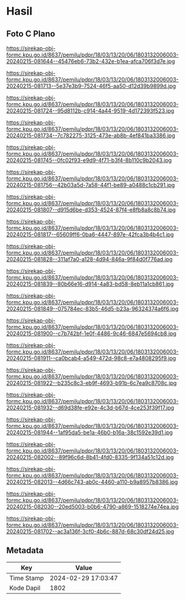# Hasil

## Foto C Plano

https://sirekap-obj-formc.kpu.go.id/8637/pemilu/pdpr/18/03/13/20/06/1803132006003-20240215-081644--45476eb6-73b2-432e-b1ea-afca706f3d7e.jpg

https://sirekap-obj-formc.kpu.go.id/8637/pemilu/pdpr/18/03/13/20/06/1803132006003-20240215-081713--5e37e3b9-7524-46f5-aa50-d12d39b9899d.jpg

https://sirekap-obj-formc.kpu.go.id/8637/pemilu/pdpr/18/03/13/20/06/1803132006003-20240215-081724--95d8112b-c914-4a44-9519-4d172393f523.jpg

https://sirekap-obj-formc.kpu.go.id/8637/pemilu/pdpr/18/03/13/20/06/1803132006003-20240215-081734--7c782275-3125-473e-ab8b-4ef841ba3386.jpg

https://sirekap-obj-formc.kpu.go.id/8637/pemilu/pdpr/18/03/13/20/06/1803132006003-20240215-081745--0fc02f93-e9d9-4f71-b3f4-8b110c9b2043.jpg

https://sirekap-obj-formc.kpu.go.id/8637/pemilu/pdpr/18/03/13/20/06/1803132006003-20240215-081756--42b03a5d-7a58-44f1-be89-a0488c1cb291.jpg

https://sirekap-obj-formc.kpu.go.id/8637/pemilu/pdpr/18/03/13/20/06/1803132006003-20240215-081807--d915d6be-d353-4524-87f4-e8fb8a8c8b74.jpg

https://sirekap-obj-formc.kpu.go.id/8637/pemilu/pdpr/18/03/13/20/06/1803132006003-20240215-081817--65609ff6-0ba6-4447-897e-42fca3b4b4c1.jpg

https://sirekap-obj-formc.kpu.go.id/8637/pemilu/pdpr/18/03/13/20/06/1803132006003-20240215-081828--311af7a0-a128-4d94-846a-9f84d0f776ad.jpg

https://sirekap-obj-formc.kpu.go.id/8637/pemilu/pdpr/18/03/13/20/06/1803132006003-20240215-081839--80b66e16-d914-4a83-bd58-8eb11a1cb861.jpg

https://sirekap-obj-formc.kpu.go.id/8637/pemilu/pdpr/18/03/13/20/06/1803132006003-20240215-081849--075784ec-83b5-46d5-b23a-96324374a6f6.jpg

https://sirekap-obj-formc.kpu.go.id/8637/pemilu/pdpr/18/03/13/20/06/1803132006003-20240215-081900--c7b742bf-1e0f-4486-9c46-6847e5694cb8.jpg

https://sirekap-obj-formc.kpu.go.id/8637/pemilu/pdpr/18/03/13/20/06/1803132006003-20240215-081911--ca0bcab4-a549-472d-98c8-e7a4808295f9.jpg

https://sirekap-obj-formc.kpu.go.id/8637/pemilu/pdpr/18/03/13/20/06/1803132006003-20240215-081922--b235c8c3-eb9f-4693-b91b-6c7ea9c8708c.jpg

https://sirekap-obj-formc.kpu.go.id/8637/pemilu/pdpr/18/03/13/20/06/1803132006003-20240215-081932--d69d38fe-e92e-4c3d-b67d-4ce253f39f17.jpg

https://sirekap-obj-formc.kpu.go.id/8637/pemilu/pdpr/18/03/13/20/06/1803132006003-20240215-081944--1af95da5-be1a-46b0-b16a-38c1592e39d1.jpg

https://sirekap-obj-formc.kpu.go.id/8637/pemilu/pdpr/18/03/13/20/06/1803132006003-20240215-082002--89f96c6d-8b41-4fd0-8335-9f134a51c12d.jpg

https://sirekap-obj-formc.kpu.go.id/8637/pemilu/pdpr/18/03/13/20/06/1803132006003-20240215-082013--4d66c743-ab0c-4460-a110-b9a8957b8386.jpg

https://sirekap-obj-formc.kpu.go.id/8637/pemilu/pdpr/18/03/13/20/06/1803132006003-20240215-082030--20ed5003-b0b6-4790-a869-1518274e74ea.jpg

https://sirekap-obj-formc.kpu.go.id/8637/pemilu/pdpr/18/03/13/20/06/1803132006003-20240215-081702--ac3a136f-3cf0-4b6c-887d-68c30df24d25.jpg


## Metadata

| Key        | Value               |
| ---------- | ------------------- |
| Time Stamp | 2024-02-29 17:03:47 |
| Kode Dapil | 1802                |



